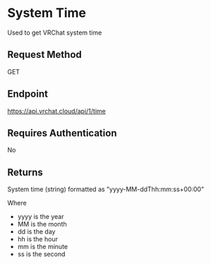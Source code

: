 # System Time

Used to get VRChat system time

## Request Method
GET

## Endpoint

https://api.vrchat.cloud/api/1/time

## Requires Authentication
No

## Returns

System time (string) formatted as "yyyy-MM-ddThh:mm:ss+00:00"

Where
- yyyy is the year
- MM is the month
- dd is the day
- hh is the hour
- mm is the minute
- ss is the second
